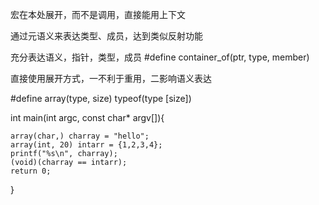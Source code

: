 

宏在本处展开，而不是调用，直接能用上下文

通过元语义来表达类型、成员，达到类似反射功能

充分表达语义，指针，类型，成员
#define container_of(ptr, type, member)

直接使用展开方式，一不利于重用，二影响语义表达


#define array(type, size) typeof(type [size])

int main(int argc, const char* argv[]){

    array(char,) charray = "hello";
    array(int, 20) intarr = {1,2,3,4};
    printf("%s\n", charray);
    (void)(charray == intarr);
    return 0;
}

